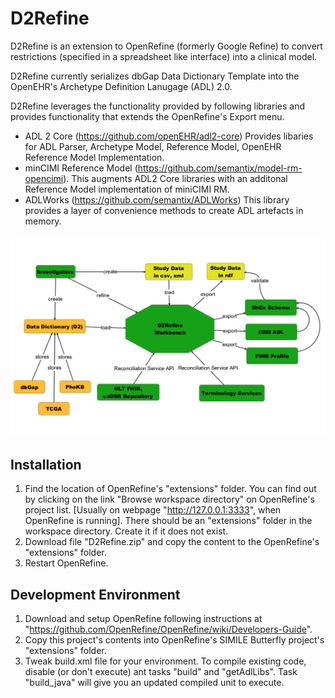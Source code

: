 # D2Refine
D2Refine is an extension to OpenRefine (formerly Google Refine) to convert restrictions (specified in a spreadsheet like interface) into a clinical model.  

D2Refine currently serializes dbGap Data Dictionary Template into the OpenEHR's Archetype Definition Lanugage (ADL) 2.0.

D2Refine leverages the functionality provided by following libraries and provides functionality that extends the OpenRefine's Export menu.

* ADL 2 Core (https://github.com/openEHR/adl2-core)
Provides libaries for ADL Parser, Archetype Model, Reference Model, OpenEHR Reference Model Implementation.
* minCIMI Reference Model (https://github.com/semantix/model-rm-opencimi). 
This augments ADL2 Core libraries with an additonal Reference Model implementation of miniCIMI RM.
* ADLWorks (https://github.com/semantix/ADLWorks)
This library provides a layer of convenience methods to create ADL artefacts in memory.

![alt tag](https://github.com/caCDE-QA/D2Refine/blob/master/docs/img/D2Refine.png)

## Installation

1. Find the location of OpenRefine's "extensions" folder. You can find out by clicking on the link "Browse workspace directory" on OpenRefine's project list. [Usually on webpage "http://127.0.0.1:3333", when OpenRefine is running].  There should be an "extensions" folder in the workspace directory. Create it if it does not exist.
2. Download file "D2Refine.zip" and copy the content to the OpenRefine's "extensions" folder.
3. Restart OpenRefine.

## Development Environment

1. Download and setup OpenRefine following instructions at "https://github.com/OpenRefine/OpenRefine/wiki/Developers-Guide".
2. Copy this project's contents into OpenRefine's SIMILE Butterfly project's "extensions" folder.
3. Tweak build.xml file for your environment. To compile existing code, disable (or don't execute) ant tasks "build" and "getAdlLibs".  Task "build_java" will give you an updated compiled unit to execute. 


